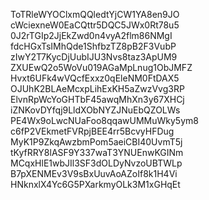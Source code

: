 ToTRleWYOClxmQQledtYjCW1YA8en9JO
cWciexneW0EaCQttr5DQC5JWx0Rt78u5
0J2rTGIp2JjEkZwd0n4vyA2flm86NMgI
fdcHGxTsIMhQde1ShfbzTZ8pB2F3VubP
zIwY2T7KycDjUubIJU3Nvs8taz3ApUM9
ZXUEwQ2o5WoVu019AGaMpLnug1ObJMFZ
Hvxt6UFk4wVQcfExxz0qEleNM0FtDAX5
OJUhK2BLAeMcxpLihExKH5aZwzVvg3RP
ElvnRpWcYoGHTbF45awqMhXn3y67XHCj
iZNKovDYfqj9LldXObNYZJNuEbQZOLWs
PE4Wx9oLwcNUaFoo8qqawUMMuWky5ym8
c6fP2VEkmetFVRpjBEE4rr5BcvyHFDug
MyK1P9ZkqAwzbmPom5aeiCBI40UvmT5j
tKyfRRY8lASF9Y337waT3YNUEnwKGINm
MCqxHlE1wbJIl3SF3dOLDyNvzoUBTWLp
B7pXENMEv3V9sBxUuvAoAZoIf8k1H4Vi
HNknxlX4Yc6G5PXarkmyOLk3M1xGHqEt
